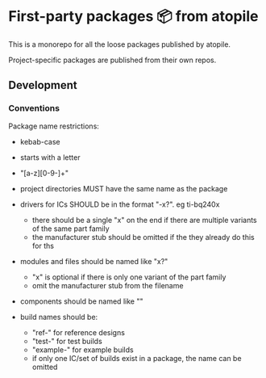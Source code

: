 # First-party packages 📦 from atopile

This is a monorepo for all the loose packages published by atopile.

Project-specific packages are published from their own repos.


## Development

### Conventions

Package name restrictions:
- kebab-case
- starts with a letter
- "[a-z][0-9\-]+"

- project directories MUST have the same name as the package

- drivers for ICs SHOULD be in the format "<manufacturer-stub>-<part-family>x?". eg ti-bq240x
  - there should be a single "x" on the end if there are multiple variants of the same part family
  - the manufacturer stub should be omitted if the they already do this for ths

- modules and files should be named like "<part-family>x?"
  - "x" is optional if there is only one variant of the part family
  - omit the manufacturer stub from the filename

- components should be named like "<part-id>"

- build names should be:
  - "ref-<name>" for reference designs
  - "test-<name>" for test builds
  - "example-<name>" for example builds
  - if only one IC/set of builds exist in a package, the name can be omitted
